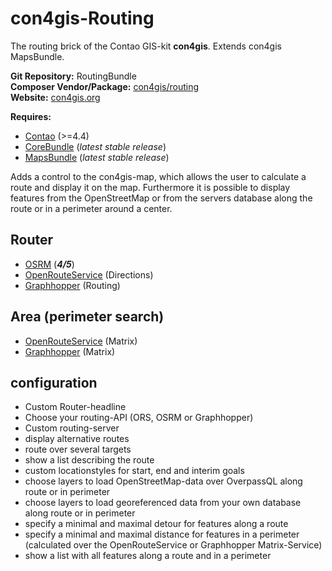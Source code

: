 con4gis-Routing
==============
The routing brick of the Contao GIS-kit **con4gis**. Extends con4gis MapsBundle.

**Git Repository:** RoutingBundle  
**Composer Vendor/Package:** [con4gis/routing](https://packagist.org/packages/con4gis/routing)  
**Website:** [con4gis.org](https://con4gis.org)

**Requires:**
- [Contao](https://github.com/contao/core) (>=4.4)   
- [CoreBundle](https://github.com/Kuestenschmiede/CoreBundle/releases) (*latest stable release*)
- [MapsBundle](https://github.com/Kuestenschmiede/MapsBundle/releases) (*latest stable release*)

Adds a control to the con4gis-map, which allows the user to calculate a route and display it on the map.
Furthermore it is possible to display features from the OpenStreetMap or from the servers database along the route or in a perimeter around a center.

## Router
- [OSRM](http://project-osrm.org/) (***4/5***)   
- [OpenRouteService](https://openrouteservice.org/) (Directions)
- [Graphhopper](https://graphhopper.com/) (Routing)

## Area (perimeter search)
- [OpenRouteService](https://openrouteservice.org/) (Matrix)
- [Graphhopper](https://graphhopper.com/) (Matrix)


## configuration
- Custom Router-headline
- Choose your routing-API (ORS, OSRM or Graphhopper)
- Custom routing-server
- display alternative routes
- route over several targets
- show a list describing the route
- custom locationstyles for start, end and interim goals
- choose layers to load OpenStreetMap-data over OverpassQL along route or in perimeter
- choose layers to load georeferenced data from your own database along route or in perimeter
- specify a minimal and maximal detour for features along a route
- specify a minimal and maximal distance for features in a perimeter (calculated over the OpenRouteService or Graphhopper Matrix-Service)
- show a list with all features along a route and in a perimeter

